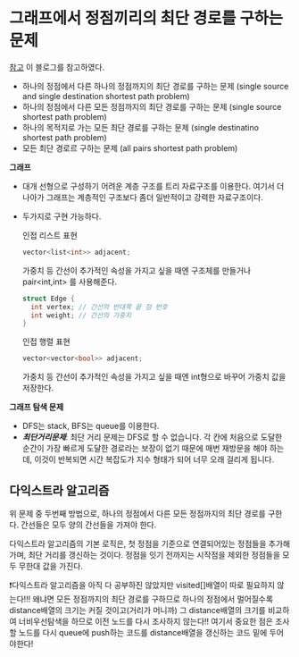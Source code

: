 # 그래프에서 정점끼리의 최단 경로를 구하는 문제

[참고](https://hsp1116.tistory.com/42) 이 블로그를 참고하였다.

- 하나의 정점에서 다른 하나의 정점까지의 최단 경로를 구하는 문제 (single source and single destination shortest path problem)
- 하나의 정점에서 다른 모든 정점까지의 최단 경로를 구하는 문제 (single source shortest path problem)
- 하나의 목적지로 가는 모든 최단 경로를 구하는 문제 (single destinatino shortest path problem)
- 모든 최단 경로르 구하는 문제 (all pairs shortest path problem)



**그래프**

- 대개 선형으로 구성하기 어려운 계층 구조를 트리 자료구조를 이용한다. 여기서 더 나아가 그래프는 계층적인 구조보다 좀더 일반적이고 강력한 자료구조이다.

- 두가지로 구현 가능하다.

  인접 리스트 표현

  ```c++
  vector<list<int>> adjacent;
  ```

  가중치 등 간선이 추가적인 속성을 가지고 싶을 때엔 구조체를 만들거나 pair<int,int> 를 사용해준다.

  ```c++
  struct Edge {
  	int vertex; // 간선의 반대쪽 끝 점 번호
  	int weight; // 간선의 가중치
  }
  ```

  인접 행렬 표현

  ```c++
  vector<vector<bool>> adjacent;
  ```

  가중치 등 간선이 추가적인 속성을 가지고 싶을 때엔 int형으로 바꾸어 가중치 값을 저장한다.

**그래프 탐색 문제**

- DFS는 stack, BFS는 queue를 이용한다.
- ***최단거리문제***: 최단 거리 문제는 DFS로 할 수 없습니다. 각 칸에 처음으로 도달한 순간이 가장 빠르게 도달한 경로라는 보장이 없기 때문에 매번 재방문을 해야 하는데, 이것이 반복되면 시간 복잡도가 지수 형태가 되어 너무 오래 걸리게 됩니다.



## 다익스트라 알고리즘

위 문제 중 두번째 방법으로, 하나의 정점에서 다른 모든 정점까지의 최단 경로를 구한다. 간선들은 모두 양의 간선들을 가져야 한다.

다익스트라 알고리즘의 기본 로직은, 첫 정점을 기준으로 연결되어있는 정점들을 추가해가며, 최단 거리를 갱신하는 것이다. 정점을 잇기 전까지는 시작점을 제외한 정점들을 모두 무한대 값을 가진다.

❗️다익스트라 알고리즘을 아직 다 공부하진 않았지만 visited[]배열이 따로 필요하지 않는다!!! 왜냐면 모든 정점까지의 최단 경로를 구하므로 하나의 정점에서 멀어질수록 distance배열의 크기는 커질 것이고(거리가 머니까) 그 distance배열의 크기를 비교하여 너비우선탐색을 하므로 이전 노드를 다시 조사하지 않는다!! 여기서 중요한 점은 조사할 노드를 다시 queue에 push하는 코드를 distance배열을 갱신하는 코드 밑에 두어야한다!